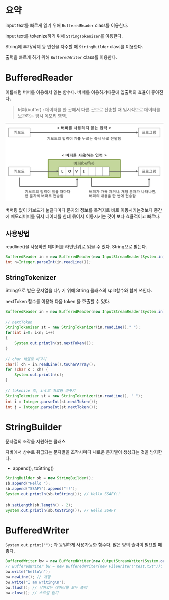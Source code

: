 # 요약

input text를 빠르게 읽기 위해 `BufferedReader` class를 이용한다.

input text를 tokenize하기 위해 `StringTokenizer`를 이용한다.

String에 추가/삭제 등 연산을 자주할 때 `StringBuilder` class를 이용한다.

출력을 빠르게 하기 위해 `BufferedWriter` class를 이용한다. 



# BufferedReader

이름처럼 버퍼를 이용해서 읽는 함수다. 버퍼를 이용하기때문에 입출력의 효율이 좋아진다.

> 버퍼(buffer) : 데이터를 한 곳에서 다른 곳으로 전송할 때 일시적으로 데이터를 보관하는 임시 메모리 영역.

![image-20210210102100333](images/image-20210210102100333.png)

버퍼링 없이 키보드가 눌릴때마다 문자의 정보를 목적지로 바로 이동시키는것보다 중간에 메모리버퍼를 둬서 데이터를 한데 묶어서 이동시키는 것이 보다 효율적이고 빠르다.



## 사용방법

readline()을 사용하면 데이터를 라인단위로 읽을 수 있다. String으로 받는다.

```java
BufferedReader in = new BufferedReader(new InputStreamReader(System.in));
int n=Integer.parseInt(in.readLine());

```



## StringTokenizer

String으로 받은 문자열을 나누기 위해 String 클래스의 split함수와 함께 쓰인다.

nextToken 함수를 이용해 다음 token 을 호출할 수 있다.

```java
BufferedReader in = new BufferedReader(new InputStreamReader(System.in));

// nextToken
StringTokenizer st = new StringTokenizer(in.readLine()," ");
for(int i=0; i<n; i++) 
{
    System.out.println(st.nextToken());
}

// char 배열로 바꾸기
char[] ch = in.readLine().toCharArray();
for (char c : ch) {
    System.out.println(c);
}

// tokenize 후, int로 자료형 바꾸기
StringTokenizer st = new StringTokenizer(in.readLine(), " ");
int i = Integer.parseInt(st.nextToken());
int j = Integer.parseInt(st.nextToken());

```





# StringBuilder

문자열의 조작을 지원하는 클래스

자바에서 상수로 취급되는 문자열을 조작시마다 새로운 문자열이 생성되는 것을 방지한다.

- append(), toString()



```java
StringBuilder sb = new StringBuilder();
sb.append("Hello ");
sb.append("SSAFY").append("!!");
System.out.println(sb.toString()); // Hello SSAFY!!

sb.setLength(sb.length() - 2);
System.out.println(sb.toString()); // Hello SSAFY
```





# BufferedWriter

`System.out.print("");` 과 동일하게 사용가능한 함수다. 많은 양의 출력이 필요할 때 좋다.



```java
BufferedWriter bw = new BufferedWriter(new OutputStreamWriter(System.out));//선언
// BufferedWriter bw = new BufferedWriter(new FileWriter("test.txt"));
bw.write("hello\n");
bw.newLine(); // 개행
bw.write("I am writing\n");
bw.flush(); // 남아있는 데이터를 모두 출력
bw.close(); // 스트림 닫기
```

